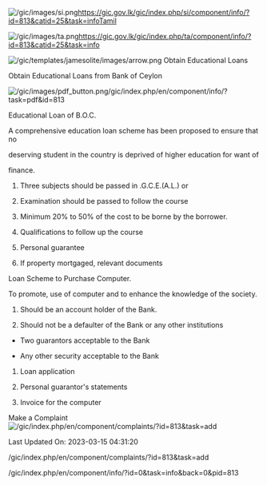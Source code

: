 <!-- Source: https://gic.gov.lk/gic/index.php/en/component/info/?id=813&catid=25&task=info -->

![/gic/images/si.png](/gic/images/si.png)https://gic.gov.lk/gic/index.php/si/component/info/?id=813&catid=25&task=infoTamil

![/gic/images/ta.png](/gic/images/ta.png)https://gic.gov.lk/gic/index.php/ta/component/info/?id=813&catid=25&task=info

![/gic/templates/jamesolite/images/arrow.png](/gic/templates/jamesolite/images/arrow.png) Obtain Educational Loans

Obtain Educational Loans from Bank of Ceylon

![/gic/images/pdf_button.png](/gic/images/pdf_button.png)/gic/index.php/en/component/info/?task=pdf&id=813

Educational Loan of B.O.C.

A comprehensive education loan scheme has been proposed to ensure that no

deserving student in the country is deprived of higher education for want of

finance.

 1. Three subjects should be passed in .G.C.E.(A.L.) or

 2. Examination should be passed to follow the course

 3. Minimum 20% to 50% of the cost to be borne by the borrower.

 2. Qualifications to follow up the course

 3. Personal guarantee

 4. If property mortgaged, relevant documents

Loan Scheme to Purchase Computer.

To promote, use of computer and to enhance the knowledge of the society.

 1. Should be an account holder of the Bank.

 2. Should not be a defaulter of the Bank or any other institutions

 * Two guarantors acceptable to the Bank

 * Any other security acceptable to the Bank

 1. Loan application

 2. Personal guarantor's statements

 3. Invoice for the computer

Make a Complaint ![/gic/index.php/en/component/complaints/?id=813&task=add](/gic/index.php/en/component/complaints/?id=813&task=add)

Last Updated On: 2023-03-15 04:31:20

/gic/index.php/en/component/complaints/?id=813&task=add

/gic/index.php/en/component/info/?id=0&task=info&back=0&pid=813